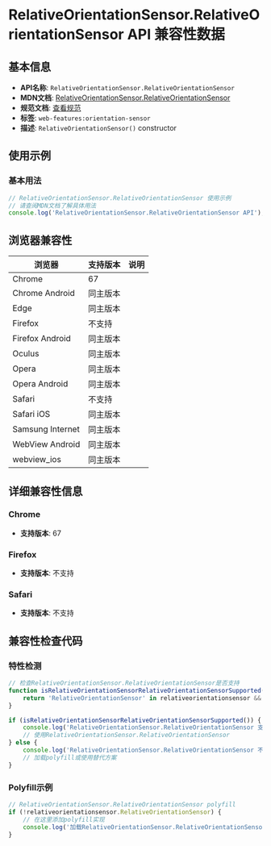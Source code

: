 # RelativeOrientationSensor.RelativeOrientationSensor API 兼容性数据

## 基本信息

- **API名称**: `RelativeOrientationSensor.RelativeOrientationSensor`
- **MDN文档**: [RelativeOrientationSensor.RelativeOrientationSensor](https://developer.mozilla.org/docs/Web/API/RelativeOrientationSensor/RelativeOrientationSensor)
- **规范文档**: [查看规范](https://w3c.github.io/orientation-sensor/#dom-relativeorientationsensor-relativeorientationsensor)
- **标签**: `web-features:orientation-sensor`
- **描述**: `RelativeOrientationSensor()` constructor

## 使用示例

### 基本用法

```javascript
// RelativeOrientationSensor.RelativeOrientationSensor 使用示例
// 请查阅MDN文档了解具体用法
console.log('RelativeOrientationSensor.RelativeOrientationSensor API');
```

## 浏览器兼容性

| 浏览器 | 支持版本 | 说明 |
|--------|----------|------|
| Chrome | 67 |  |
| Chrome Android | 同主版本 |  |
| Edge | 同主版本 |  |
| Firefox | 不支持 |  |
| Firefox Android | 同主版本 |  |
| Oculus | 同主版本 |  |
| Opera | 同主版本 |  |
| Opera Android | 同主版本 |  |
| Safari | 不支持 |  |
| Safari iOS | 同主版本 |  |
| Samsung Internet | 同主版本 |  |
| WebView Android | 同主版本 |  |
| webview_ios | 同主版本 |  |

## 详细兼容性信息

### Chrome

- **支持版本**: 67

### Firefox

- **支持版本**: 不支持

### Safari

- **支持版本**: 不支持

## 兼容性检查代码

### 特性检测

```javascript
// 检查RelativeOrientationSensor.RelativeOrientationSensor是否支持
function isRelativeOrientationSensorRelativeOrientationSensorSupported() {
    return 'RelativeOrientationSensor' in relativeorientationsensor && typeof relativeorientationsensor.RelativeOrientationSensor === 'function';
}

if (isRelativeOrientationSensorRelativeOrientationSensorSupported()) {
    console.log('RelativeOrientationSensor.RelativeOrientationSensor 支持');
    // 使用RelativeOrientationSensor.RelativeOrientationSensor
} else {
    console.log('RelativeOrientationSensor.RelativeOrientationSensor 不支持，需要polyfill');
    // 加载polyfill或使用替代方案
}
```

### Polyfill示例

```javascript
// RelativeOrientationSensor.RelativeOrientationSensor polyfill
if (!relativeorientationsensor.RelativeOrientationSensor) {
    // 在这里添加polyfill实现
    console.log('加载RelativeOrientationSensor.RelativeOrientationSensor polyfill');
}
```

